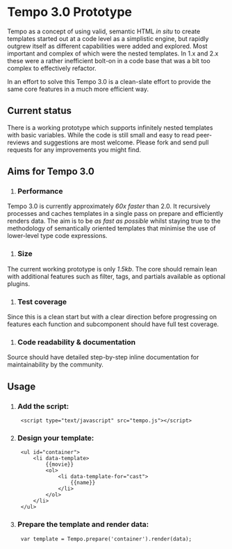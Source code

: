 # Tempo 3.0 Prototype

Tempo as a concept of using valid, semantic HTML *in situ* to create templates started out at a code level as a simplistic engine, but rapidly outgrew itself as different capabilities were added and explored. Most important and complex of which were the nested templates. In 1.x and 2.x these were a rather inefficient bolt-on in a code base that was a bit too complex to effectively refactor.

In an effort to solve this Tempo 3.0 is a clean-slate effort to provide the same core features in a much more efficient way.


## Current status
There is a working prototype which supports infinitely nested templates with basic variables. While the code is still small and easy to read peer-reviews and suggestions are most welcome. Please fork and send pull requests for any improvements you might find.

## Aims for Tempo 3.0

1. ### Performance
Tempo 3.0 is currently approximately *60x faster* than 2.0. It recursively processes and caches templates in a single pass on prepare and efficiently renders data. The aim is to be *as fast as possible* whilst staying true to the methodology of semantically oriented templates that minimise the use of lower-level type code expressions.

1. ### Size
The current working prototype is only *1.5kb*. The core should remain lean with additional features such as filter, tags, and partials available as optional plugins.

1. ### Test coverage
Since this is a clean start but with a clear direction before progressing on features each function and subcomponent should have full test coverage.

1. ### Code readability & documentation
Source should have detailed step-by-step inline documentation for maintainability by the community.


## Usage

1. ### Add the script:

		<script type="text/javascript" src="tempo.js"></script>
	
1. ### Design your template:

		<ul id="container">
			<li data-template>
				{{movie}}
				<ol>
					<li data-template-for="cast">
						{{name}}
					</li>
				</ol>
			</li>
		</ul>


1. ### Prepare the template and render data:

		var template = Tempo.prepare('container').render(data);
	
